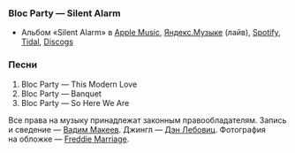 ### Bloc Party — Silent Alarm

- Альбом «Silent Alarm» в
	[Apple Music](https://music.apple.com/album/983993904),
	[Яндекс.Музыке](https://music.yandex.com/album/7551309) (лайв),
	[Spotify](https://open.spotify.com/album/4KeTvCYCel3Ky58FirciWp),
	[Tidal](https://tidal.com/browse/album/34393852),
	[Discogs](https://www.discogs.com/master/11669)

### Песни

1. Bloc Party — This Modern Love
2. Bloc Party — Banquet
3. Bloc Party — So Here We Are

Все права на музыку принадлежат законным правообладателям.
Запись и сведение — [Вадим Макеев](https://pepelsbey.dev/).
Джингл — [Дэн Лебовиц](https://www.youtube.com/channel/UC38A5qHrlc_Zgua7vL4b96w).
Фотография на обложке — [Freddie Marriage](https://unsplash.com/photos/mYOea-xnu-k).
